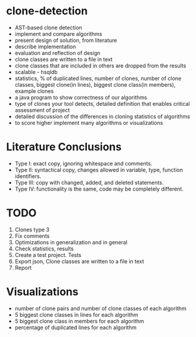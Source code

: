 # clone-detection

- AST-based clone detection
- implement and compare algorithms
- present design of solution, from literature
- describe implementation
- evaluation and reflection of design
- clone classes are written to a file in text
- clone classes that are included in others are dropped from the results
- scalable - hsqldb
- statistics, % of duplicated lines, number of clones, number of clone classes, biggest clone(in lines), biggest clone class(in members), example clones
- a java program to show correctness of our algorithms
- type of clones your tool detects, detailed definition that enables critical assessment of project
- detailed discussion of the differences in cloning statistics of algorithms
- to score higher implement many algorithms or visualizations

# Literature Conclusions

- Type I: exact copy, ignoring whitespace and comments.
- Type II: syntactical copy, changes allowed in variable, type, function identifiers.
- Type III: copy with changed, added, and deleted statements.
- Type IV: functionality is the same, code may be completely different.

# TODO

1) Clones type 3
1) Fix comments
2) Optimizations in generalization and in general
3) Check statistics, results
4) Create a test project. Tests
5) Export json, Clone classes are written to a file in text
6) Report

# Visualizations
- number of clone pairs and number of clone classes of each algorithm
- 5 biggest clone classes in lines for each algorithm
- 5 biggest clone class in members for each algorithm
- percentage of duplicated lines for each algorithm